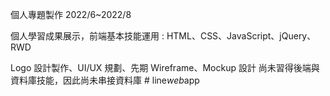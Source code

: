 個人專題製作
2022/6~2022/8

個人學習成果展示，前端基本技能運用 : 
HTML、CSS、JavaScript、jQuery、RWD
 
Logo 設計製作、UI/UX 規劃、先期 Wireframe、Mockup 設計
尚未習得後端與資料庫技能，因此尚未串接資料庫
#   l i n e _ w e b _ a p p  
 